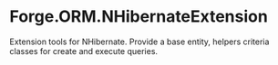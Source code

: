 # Forge.ORM.NHibernateExtension
Extension tools for NHibernate. Provide a base entity, helpers criteria classes for create and execute queries.
